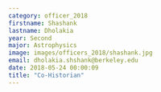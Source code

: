 ```yaml
---
category: officer_2018
firstname: Shashank
lastname: Dholakia
year: Second
major: Astrophysics
image: images/officers_2018/shashank.jpg
email: dholakia.shshank@berkeley.edu
date: 2018-05-24 00:00:09
title: "Co-Historian"
---
```

